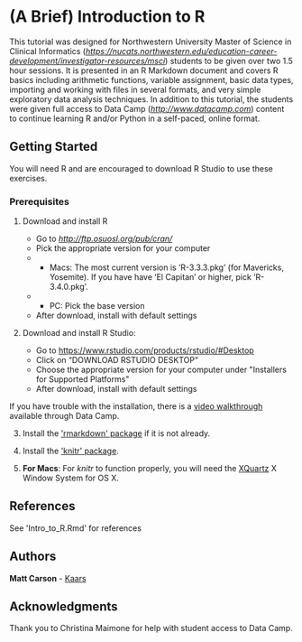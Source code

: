 # (A Brief) Introduction to R

This tutorial was designed for Northwestern University Master of Science in Clinical Informatics (*<https://nucats.northwestern.edu/education-career-development/investigator-resources/msci>*) students to be given over two 1.5 hour sessions. It is presented in an R Markdown document and covers R basics including arithmetic functions, variable assignment, basic data types, importing and working with files in several formats, and very simple exploratory data analysis techniques. In addition to this tutorial, the students were given full access to Data Camp (*<http://www.datacamp.com>*) content to continue learning R and/or Python in a self-paced, online format.

## Getting Started

You will need R and are encouraged to download R Studio to use these exercises. 

### Prerequisites

1. Download and install R
	* Go to *<http://ftp.osuosl.org/pub/cran/>*
	* Pick the appropriate version for your computer
	*	* Macs: The most current version is ‘R-3.3.3.pkg’ (for Mavericks, Yosemite). If you have have ‘El Capitan’ or higher, pick ‘R-3.4.0.pkg’.
	*	* PC: Pick the base version
	* After download, install with default settings

2. Download and install R Studio:
	* Go to https://www.rstudio.com/products/rstudio/#Desktop
	* Click on “DOWNLOAD RSTUDIO DESKTOP”
	* Choose the appropriate version for your computer under "Installers for Supported Platforms"
	* After download, install with default settings

If you have trouble with the installation, there is a [video walkthrough](https://campus.datacamp.com/courses/working-with-the-rstudio-ide-part-1/orientation?ex=3) available through Data Camp.

3. Install the ['rmarkdown' package](https://cran.r-project.org/web/packages/rmarkdown/rmarkdown.pdf) if it is not already.

4. Install the ['knitr' package](https://cran.r-project.org/web/packages/knitr/knitr.pdf).

5. **For Macs**: For _knitr_ to function properly, you will need the [XQuartz](https://www.xquartz.org/) X Window System for OS X.

## References

See 'Intro_to_R.Rmd' for references

## Authors

**Matt Carson** - [Kaars](https://github.com/kaars)

## Acknowledgments

Thank you to Christina Maimone for help with student access to Data Camp.
